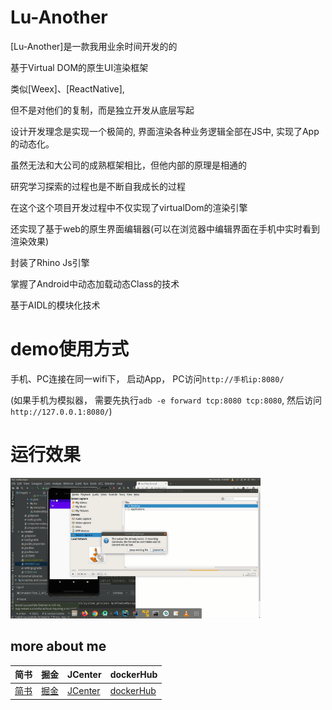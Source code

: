 Lu-Another
======================

[Lu-Another]是一款我用业余时间开发的的

基于Virtual DOM的原生UI渲染框架

类似[Weex]、[ReactNative],

但不是对他们的复制，而是独立开发从底层写起

设计开发理念是实现一个极简的, 界面渲染各种业务逻辑全部在JS中, 实现了App的动态化。


虽然无法和大公司的成熟框架相比，但他内部的原理是相通的

研究学习探索的过程也是不断自我成长的过程

在这个这个项目开发过程中不仅实现了virtualDom的渲染引擎

还实现了基于web的原生界面编辑器(可以在浏览器中编辑界面在手机中实时看到渲染效果)

封装了Rhino Js引擎

掌握了Android中动态加载动态Class的技术

基于AIDL的模块化技术


# demo使用方式

手机、PC连接在同一wifi下， 启动App， PC访问`http://手机ip:8080/`

(如果手机为模拟器， 需要先执行`adb -e forward tcp:8080 tcp:8080`, 然后访问`http://127.0.0.1:8080/`)


# 运行效果

<img src="./demo.gif" width="400">



## more about me

|简书| 掘金|JCenter | dockerHub|
| ------------- |------------- |------------- |------------- |
| [简书](https://www.jianshu.com/u/ca2207af2001) | [掘金](https://juejin.im/user/5bee320651882516be2ebbfe) |[JCenter ](https://bintray.com/hglf/maven)      | [dockerHub](https://hub.docker.com/u/hglf)|





